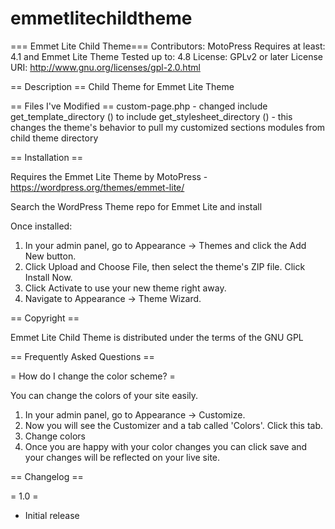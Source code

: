 # emmetlitechildtheme
=== Emmet Lite Child Theme===
Contributors: MotoPress
Requires at least: 4.1 and Emmet Lite Theme
Tested up to: 4.8
License: GPLv2 or later
License URI: http://www.gnu.org/licenses/gpl-2.0.html

== Description ==
Child Theme for Emmet Lite Theme

== Files I've Modified ==
custom-page.php - changed 
include get_template_directory () to include get_stylesheet_directory () - this changes the theme's behavior to pull 
my customized sections modules from child theme directory

== Installation ==

Requires the Emmet Lite Theme by MotoPress - https://wordpress.org/themes/emmet-lite/

Search the WordPress Theme repo for Emmet Lite and install

Once installed:

1. In your admin panel, go to Appearance -> Themes and click the Add New button.
2. Click Upload and Choose File, then select the theme's ZIP file. Click Install Now.
3. Click Activate to use your new theme right away.
4. Navigate to Appearance -> Theme Wizard.

== Copyright ==

Emmet Lite Child Theme is distributed under the terms of the GNU GPL

== Frequently Asked Questions ==

= How do I change the color scheme? =

You can change the colors of your site easily.

1. In your admin panel, go to Appearance -> Customize.
2. Now you will see the Customizer and a tab called 'Colors'. Click this tab.
3. Change colors
4. Once you are happy with your color changes you can click save and your changes will be reflected on your live site.


== Changelog ==

= 1.0 =

* Initial release
